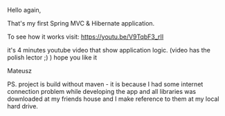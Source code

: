 Hello again, 

That's my first Spring MVC & Hibernate application. 

To see how it works visit:
https://youtu.be/V9TqbF3_rII

it's 4 minutes youtube video that show application logic. 
(video has the polish lector ;) )
hope you like it


Mateusz 



PS. project is build without maven - it is because I had some internet connection problem while developing the app and all libraries was downloaded at my friends house and I make reference to them at my local hard drive.